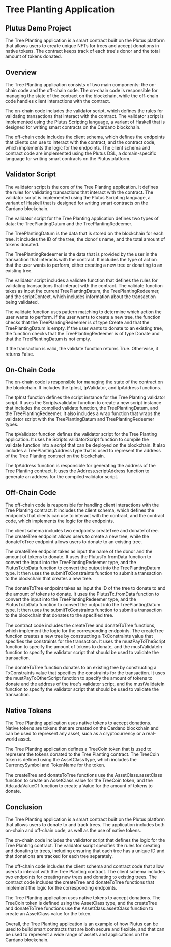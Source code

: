 # Tree Planting Application
## Plutus Demo Project

The Tree Planting application is a smart contract built on the Plutus platform that allows users to create unique NFTs for trees and accept donations in native tokens. The contract keeps track of each tree's donor and the total amount of tokens donated.

## Overview

The Tree Planting application consists of two main components: the on-chain code and the off-chain code. The on-chain code is responsible for managing the state of the contract on the blockchain, while the off-chain code handles client interactions with the contract.

The on-chain code includes the validator script, which defines the rules for validating transactions that interact with the contract. The validator script is implemented using the Plutus Scripting language, a variant of Haskell that is designed for writing smart contracts on the Cardano blockchain.

The off-chain code includes the client schema, which defines the endpoints that clients can use to interact with the contract, and the contract code, which implements the logic for the endpoints. The client schema and contract code are implemented using the Plutus DSL, a domain-specific language for writing smart contracts on the Plutus platform.

## Validator Script

The validator script is the core of the Tree Planting application. It defines the rules for validating transactions that interact with the contract. The validator script is implemented using the Plutus Scripting language, a variant of Haskell that is designed for writing smart contracts on the Cardano blockchain.

The validator script for the Tree Planting application defines two types of data: the TreePlantingDatum and the TreePlantingRedeemer.

The TreePlantingDatum is the data that is stored on the blockchain for each tree. It includes the ID of the tree, the donor's name, and the total amount of tokens donated.

The TreePlantingRedeemer is the data that is provided by the user in the transaction that interacts with the contract. It includes the type of action that the user wants to perform, either creating a new tree or donating to an existing tree.

The validator script includes a validate function that defines the rules for validating transactions that interact with the contract. The validate function takes as input the current TreePlantingDatum, the TreePlantingRedeemer, and the scriptContext, which includes information about the transaction being validated.

The validate function uses pattern matching to determine which action the user wants to perform. If the user wants to create a new tree, the function checks that the TreePlantingRedeemer is of type Create and that the TreePlantingDatum is empty. If the user wants to donate to an existing tree, the function checks that the TreePlantingRedeemer is of type Donate and that the TreePlantingDatum is not empty.

If the transaction is valid, the validate function returns True. Otherwise, it returns False.

## On-Chain Code

The on-chain code is responsible for managing the state of the contract on the blockchain. It includes the tpInst, tpValidator, and tpAddress functions.

The tpInst function defines the script instance for the Tree Planting validator script. It uses the Scripts.validator function to create a new script instance that includes the compiled validate function, the TreePlantingDatum, and the TreePlantingRedeemer. It also includes a wrap function that wraps the validator script with the TreePlantingDatum and TreePlantingRedeemer types.

The tpValidator function defines the validator script for the Tree Planting application. It uses he Scripts.validatorScript function to compile the validate function into a script that can be deployed on the blockchain. It also includes a TreePlantingAddress type that is used to represent the address of the Tree Planting contract on the blockchain.

The tpAddress function is responsible for generating the address of the Tree Planting contract. It uses the Address.scriptAddress function to generate an address for the compiled validator script.

## Off-Chain Code

The off-chain code is responsible for handling client interactions with the Tree Planting contract. It includes the client schema, which defines the endpoints that clients can use to interact with the contract, and the contract code, which implements the logic for the endpoints.

The client schema includes two endpoints: createTree and donateToTree. The createTree endpoint allows users to create a new tree, while the donateToTree endpoint allows users to donate to an existing tree.

The createTree endpoint takes as input the name of the donor and the amount of tokens to donate. It uses the PlutusTx.fromData function to convert the input into the TreePlantingRedeemer type, and the PlutusTx.toData function to convert the output into the TreePlantingDatum type. It then uses the submitTxConstraints function to submit a transaction to the blockchain that creates a new tree.

The donateToTree endpoint takes as input the ID of the tree to donate to and the amount of tokens to donate. It uses the PlutusTx.fromData function to convert the input into the TreePlantingRedeemer type, and the PlutusTx.toData function to convert the output into the TreePlantingDatum type. It then uses the submitTxConstraints function to submit a transaction to the blockchain that donates to the specified tree.

The contract code includes the createTree and donateToTree functions, which implement the logic for the corresponding endpoints. The createTree function creates a new tree by constructing a TxConstraints value that specifies the constraints for the transaction. It uses the mustPayToTheScript function to specify the amount of tokens to donate, and the mustValidateIn function to specify the validator script that should be used to validate the transaction.

The donateToTree function donates to an existing tree by constructing a TxConstraints value that specifies the constraints for the transaction. It uses the mustPayToOtherScript function to specify the amount of tokens to donate and the address of the tree's validator script, and the mustValidateIn function to specify the validator script that should be used to validate the transaction.

## Native Tokens
The Tree Planting application uses native tokens to accept donations. Native tokens are tokens that are created on the Cardano blockchain and can be used to represent any asset, such as a cryptocurrency or a real-world asset.

The Tree Planting application defines a TreeCoin token that is used to represent the tokens donated to the Tree Planting contract. The TreeCoin token is defined using the AssetClass type, which includes the CurrencySymbol and TokenName for the token.

The createTree and donateToTree functions use the AssetClass.assetClass function to create an AssetClass value for the TreeCoin token, and the Ada.adaValueOf function to create a Value for the amount of tokens to donate.

## Conclusion
The Tree Planting application is a smart contract built on the Plutus platform that allows users to donate to and track trees. The application includes both on-chain and off-chain code, as well as the use of native tokens.

The on-chain code includes the validator script that defines the logic for the Tree Planting contract. The validator script specifies the rules for creating and donating to trees, including ensuring that each tree has a unique ID and that donations are tracked for each tree separately.

The off-chain code includes the client schema and contract code that allow users to interact with the Tree Planting contract. The client schema includes two endpoints for creating new trees and donating to existing trees. The contract code includes the createTree and donateToTree functions that implement the logic for the corresponding endpoints.

The Tree Planting application uses native tokens to accept donations. The TreeCoin token is defined using the AssetClass type, and the createTree and donateToTree functions use the AssetClass.assetClass function to create an AssetClass value for the token.

Overall, the Tree Planting application is an example of how Plutus can be used to build smart contracts that are both secure and flexible, and that can be used to represent a wide range of assets and applications on the Cardano blockchain.
